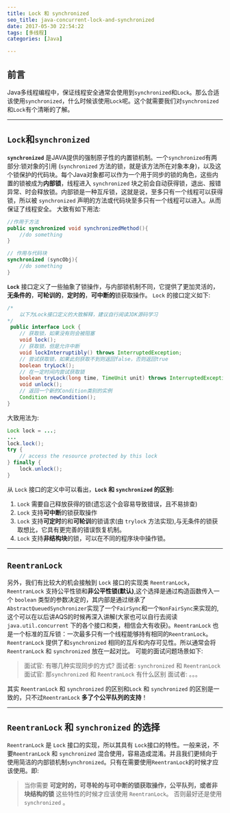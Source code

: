 ```yaml
---
title: Lock 和 synchronized
seo_title: java-concurrent-lock-and-synchronized
date: 2017-05-30 22:54:22
tags: [多线程]
categories: [Java]

---
```


## 前言
Java多线程编程中，保证线程安全通常会使用到`synchronized`和`Lock`。那么合适该使用`synchronized`，什么时候该使用`Lock`呢。这个就需要我们对`synchronized`和`Lock`有个清晰的了解。

---

## `Lock`和`synchronized`
**`synchronized`** 是JAVA提供的强制原子性的内置锁机制。一个`synchronized`有两部分:锁对象的引用 (`synchronized` 方法的锁，就是该方法所在对象本身)，以及这个锁保护的代码块。每个Java对象都可以作为一个用于同步的锁的角色，这些内置的锁被成为**内部锁**，线程进入 `synchronized` 块之前会自动获得锁，退出、报错异常、时会释放锁。内部锁是一种互斥锁，这就是说，至多只有一个线程可以获得锁，所以被 `synchronized` 声明的方法或代码块至多只有一个线程可以进入。从而保证了线程安全。
大致有如下用法:
```java
//作用于方法
public synchronized void synchronizedMethod(){
    //do something
}

// 作用与代码块
synchronized (syncObj){
    //do something
}
```

<!-- more -->

 **`Lock`**  接口定义了一些抽象了锁操作，与内部锁机制不同，它提供了更加灵活的， **无条件的**，**可轮训的**，**定时的**，**可中断的**锁获取操作。 `Lock` 的接口定义如下:

```java
/*
    以下为Lock接口定义的大致解释，建议自行阅读JDK源码学习
*/
 public interface Lock {
    // 获取锁，如果没有则会被阻塞
    void lock();
    // 获取锁，但是允许中断
    void lockInterruptibly() throws InterruptedException;
    // 尝试获取锁，如果此刻获取不到则返回false，否则返回true
    boolean tryLock();
    // 在一定时间内尝试获取锁
    boolean tryLock(long time, TimeUnit unit) throws InterruptedException;
    void unlock();
    // 返回一个新的Condition类别的实例
    Condition newCondition();
}
```
大致用法为:
```java
Lock lock = ...;
...
lock.lock();
try {
    // access the resource protected by this lock
} finally {
    lock.unlock();
}
```

从 `Lock` 接口的定义中可以看出，**`Lock` 和 `synchronized` 的区别:**
1. `Lock`  需要自己释放获得的锁(遗忘这个会容易导致错误，且不易排查)
2. `Lock` 支持**可中断**的锁获取操作
3. `Lock` 支持**可定时**的和**可轮训**的锁请求(由 `trylock` 方法实现),与无条件的锁获取想比，它具有更完善的错误恢复机制。
4. `Lock` 支持**非结构块**的锁，可以在不同的程序块中操作锁。

---

## `ReentranLock`
另外，我们有比较大的机会接触到 `Lock` 接口的实现类 `ReentranLock`，`ReentranLock` 支持公平性锁和**非公平性锁(默认)**,这个选择是通过构造函数传入一个 `boolean` 类型的参数决定的，其内部是通过继承了`AbstractQueuedSynchronizer`实现了一个`FairSync`和一个`NonFairSync`来实现的,这个可以在以后讲AQS的时候再深入讲解(大家也可以自行去阅读 `java.util.concurrent` 下的各个接口和类，相信会大有收获)。`ReentranLock` 也是一个标准的互斥锁：一次最多只有一个线程能够持有相同的`ReentranLock`。`ReentranLock` 提供了和`synchronized` 相同的互斥和内存可见性。所以通常会将 `ReentranLock` 和 `synchronized` 放在一起对比。
可能的面试问题场景如下:
> 面试官: 有哪几种实现同步的方式?
> 面试者:  `synchronized` 和 `ReentranLock`
> 面试官:  那`synchronized` 和 `ReentranLock` 有什么区别
> 面试者:  。。。

其实 `ReentranLock` 和 `synchronized` 的区别和`Lock` 和 `synchronized` 的区别是一致的，只不过`ReentranLock` **多了个公平队列的支持**！

---

## `ReentranLock` 和 `synchronized` 的选择
`ReentranLock` 是 `Lock` 接口的实现，所以其具有 `Lock`接口的特性。一般来说，不要`ReentranLock` 和 `synchronized` 混合使用，容易造成混淆。并且我们更倾向于使用简洁的内部锁机制`synchronized`。只有在需要使用`ReentranLock`的时候才应该使用。即:
> 当你需要 **可定时的，可寻轮的与可中断的锁获取操作，公平队列，或者非块结构的锁** 这些特性的时候才应该使用 `ReentranLock`。 否则最好还是使用 `synchronized` 。